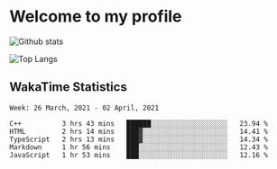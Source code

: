 # Welcome to my profile

![Github stats](https://github-readme-stats.vercel.app/api?username=xinthose&show_icons=true&theme=radical&count_private=true)

![Top Langs](https://github-readme-stats.vercel.app/api/top-langs/?username=xinthose)

## WakaTime Statistics
<!--START_SECTION:waka-->
```text
Week: 26 March, 2021 - 02 April, 2021

C++          3 hrs 43 mins   ██████░░░░░░░░░░░░░░░░░░░   23.94 % 
HTML         2 hrs 14 mins   ███▓░░░░░░░░░░░░░░░░░░░░░   14.41 % 
TypeScript   2 hrs 13 mins   ███▓░░░░░░░░░░░░░░░░░░░░░   14.34 % 
Markdown     1 hr 56 mins    ███░░░░░░░░░░░░░░░░░░░░░░   12.43 % 
JavaScript   1 hr 53 mins    ███░░░░░░░░░░░░░░░░░░░░░░   12.16 % 
```
<!--END_SECTION:waka-->
